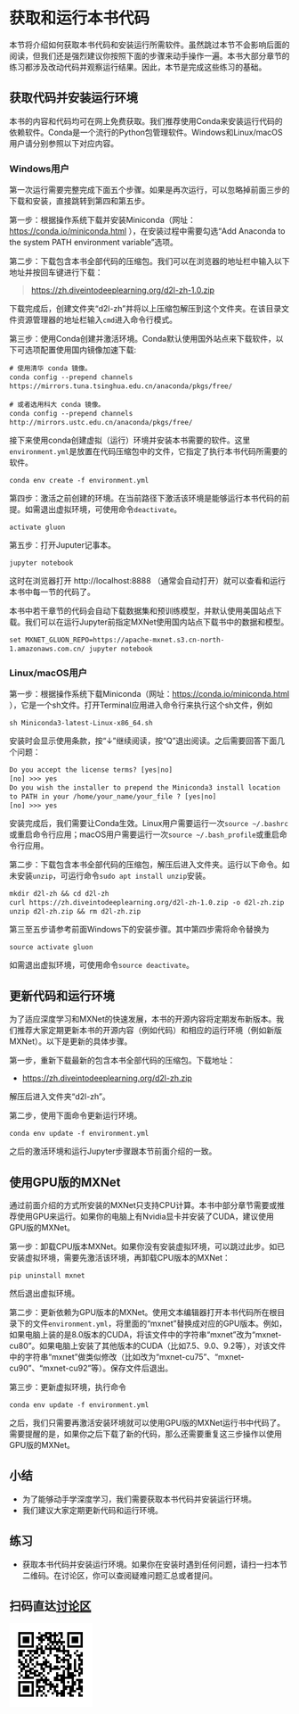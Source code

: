 # 获取和运行本书代码

本节将介绍如何获取本书代码和安装运行所需软件。虽然跳过本节不会影响后面的阅读，但我们还是强烈建议你按照下面的步骤来动手操作一遍。本书大部分章节的练习都涉及改动代码并观察运行结果。因此，本节是完成这些练习的基础。

## 获取代码并安装运行环境

本书的内容和代码均可在网上免费获取。我们推荐使用Conda来安装运行代码的依赖软件。Conda是一个流行的Python包管理软件。Windows和Linux/macOS用户请分别参照以下对应内容。

### Windows用户

第一次运行需要完整完成下面五个步骤。如果是再次运行，可以忽略掉前面三步的下载和安装，直接跳转到第四和第五步。

第一步：根据操作系统下载并安装Miniconda（网址：https://conda.io/miniconda.html ），在安装过程中需要勾选“Add Anaconda to the system PATH environment variable”选项。

第二步：下载包含本书全部代码的压缩包。我们可以在浏览器的地址栏中输入以下地址并按回车键进行下载：

> https://zh.diveintodeeplearning.org/d2l-zh-1.0.zip

下载完成后，创建文件夹“d2l-zh”并将以上压缩包解压到这个文件夹。在该目录文件资源管理器的地址栏输入`cmd`进入命令行模式。

第三步：使用Conda创建并激活环境。Conda默认使用国外站点来下载软件，以下可选项配置使用国内镜像加速下载:

```
# 使用清华 conda 镜像。
conda config --prepend channels https://mirrors.tuna.tsinghua.edu.cn/anaconda/pkgs/free/

# 或者选用科大 conda 镜像。
conda config --prepend channels http://mirrors.ustc.edu.cn/anaconda/pkgs/free/
```

接下来使用conda创建虚拟（运行）环境并安装本书需要的软件。这里`environment.yml`是放置在代码压缩包中的文件，它指定了执行本书代码所需要的软件。

```
conda env create -f environment.yml
```

第四步：激活之前创建的环境。在当前路径下激活该环境是能够运行本书代码的前提。如需退出虚拟环境，可使用命令`deactivate`。

```
activate gluon
```

第五步：打开Juputer记事本。

```
jupyter notebook
```

这时在浏览器打开 http://localhost:8888 （通常会自动打开）就可以查看和运行本书中每一节的代码了。

本书中若干章节的代码会自动下载数据集和预训练模型，并默认使用美国站点下载。我们可以在运行Jupyter前指定MXNet使用国内站点下载书中的数据和模型。

```
set MXNET_GLUON_REPO=https://apache-mxnet.s3.cn-north-1.amazonaws.com.cn/ jupyter notebook
```

### Linux/macOS用户

第一步：根据操作系统下载Miniconda（网址：https://conda.io/miniconda.html ），它是一个sh文件。打开Terminal应用进入命令行来执行这个sh文件，例如

```
sh Miniconda3-latest-Linux-x86_64.sh
```

安装时会显示使用条款，按“↓”继续阅读，按“Q”退出阅读。之后需要回答下面几个问题：

```
Do you accept the license terms? [yes|no]
[no] >>> yes
Do you wish the installer to prepend the Miniconda3 install location
to PATH in your /home/your_name/your_file ? [yes|no]
[no] >>> yes
```

安装完成后，我们需要让Conda生效。Linux用户需要运行一次`source ~/.bashrc`或重启命令行应用；macOS用户需要运行一次`source ~/.bash_profile`或重启命令行应用。

第二步：下载包含本书全部代码的压缩包，解压后进入文件夹。运行以下命令。如未安装`unzip`，可运行命令`sudo apt install unzip`安装。

```
mkdir d2l-zh && cd d2l-zh
curl https://zh.diveintodeeplearning.org/d2l-zh-1.0.zip -o d2l-zh.zip
unzip d2l-zh.zip && rm d2l-zh.zip
```

第三至五步请参考前面Windows下的安装步骤。其中第四步需将命令替换为

```
source activate gluon
```

如需退出虚拟环境，可使用命令`source deactivate`。

## 更新代码和运行环境

为了适应深度学习和MXNet的快速发展，本书的开源内容将定期发布新版本。我们推荐大家定期更新本书的开源内容（例如代码）和相应的运行环境（例如新版MXNet）。以下是更新的具体步骤。

第一步，重新下载最新的包含本书全部代码的压缩包。下载地址：

* https://zh.diveintodeeplearning.org/d2l-zh.zip

解压后进入文件夹“d2l-zh”。

第二步，使用下面命令更新运行环境。

```
conda env update -f environment.yml
```

之后的激活环境和运行Jupyter步骤跟本节前面介绍的一致。


## 使用GPU版的MXNet

通过前面介绍的方式所安装的MXNet只支持CPU计算。本书中部分章节需要或推荐使用GPU来运行。如果你的电脑上有Nvidia显卡并安装了CUDA，建议使用GPU版的MXNet。

第一步：卸载CPU版本MXNet。如果你没有安装虚拟环境，可以跳过此步。如已安装虚拟环境，需要先激活该环境，再卸载CPU版本的MXNet：

```
pip uninstall mxnet
```

然后退出虚拟环境。

第二步：更新依赖为GPU版本的MXNet。使用文本编辑器打开本书代码所在根目录下的文件`environment.yml`，将里面的“mxnet”替换成对应的GPU版本。例如，如果电脑上装的是8.0版本的CUDA，将该文件中的字符串“mxnet”改为“mxnet-cu80”。如果电脑上安装了其他版本的CUDA（比如7.5、9.0、9.2等），对该文件中的字符串“mxnet”做类似修改（比如改为“mxnet-cu75”、“mxnet-cu90”、“mxnet-cu92”等）。保存文件后退出。

第三步：更新虚拟环境，执行命令

```
conda env update -f environment.yml
```

之后，我们只需要再激活安装环境就可以使用GPU版的MXNet运行书中代码了。需要提醒的是，如果你之后下载了新的代码，那么还需要重复这三步操作以使用GPU版的MXNet。


## 小结

* 为了能够动手学深度学习，我们需要获取本书代码并安装运行环境。
* 我们建议大家定期更新代码和运行环境。


## 练习

* 获取本书代码并安装运行环境。如果你在安装时遇到任何问题，请扫一扫本节二维码。在讨论区，你可以查阅疑难问题汇总或者提问。

## 扫码直达[讨论区](https://discuss.gluon.ai/t/topic/249)

![](../img/qr_install.svg)
